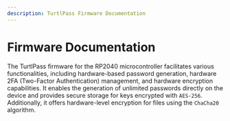 ```yaml
---
description: TurtlPass Firmware Documentation
---
```


# Firmware Documentation

The TurtlPass firmware for the RP2040 microcontroller facilitates various functionalities, including hardware-based password generation, hardware 2FA (Two-Factor Authentication) management, and hardware encryption capabilities. It enables the generation of unlimited passwords directly on the device and provides secure storage for keys encrypted with `AES-256`. Additionally, it offers hardware-level encryption for files using the `ChaCha20` algorithm.


